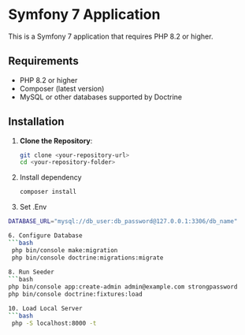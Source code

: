 # Symfony 7 Application

This is a Symfony 7 application that requires PHP 8.2 or higher.

## Requirements

- PHP 8.2 or higher
- Composer (latest version)
- MySQL or other databases supported by Doctrine

## Installation

1. **Clone the Repository**:
   ```bash
   git clone <your-repository-url>
   cd <your-repository-folder>

2. Install dependency
   ```bash
   composer install
   
4. Set .Env
  ```bash
  DATABASE_URL="mysql://db_user:db_password@127.0.0.1:3306/db_name"

6. Configure Database
  ```bash
   php bin/console make:migration
   php bin/console doctrine:migrations:migrate
   
8. Run Seeder
```bash
  php bin/console app:create-admin admin@example.com strongpassword
  php bin/console doctrine:fixtures:load

10. Load Local Server
```bash
   php -S localhost:8000 -t 
